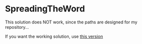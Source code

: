 # SpreadingTheWord

This solution does NOT work, since the paths are designed for my repository...

If you want the working solution, use [this version](https://github.com/carlosfmorenog/SpreadingTheWord/)